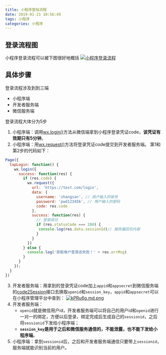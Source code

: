 ```yaml
---
title: 小程序登陆流程
date: 2019-01-21 10:56:49
tags: 小程序
categories: 小程序
---
```

## 登录流程图
小程序登录流程可以被下图很好地概括
[![小程序登录流程](https://s2.ax1x.com/2019/01/21/kP22es.md.jpg)](https://imgchr.com/i/kP22es)
## 具体步骤
登录流程涉及到到三端
- 小程序端
- 开发者服务端
- 微信服务端

登录流程大体分为5步
1. 小程序端：调用[wx.login()](https://developers.weixin.qq.com/miniprogram/dev/api/wx.login.html?search-key=wx.login)方法从微信端拿到小程序登录凭证code，**该凭证有效期只有5分钟**。
2. 小程序端：用[wx.request()](https://developers.weixin.qq.com/miniprogram/dev/api/wx.request.html?search-key=request)方法将登录凭证code提交到开发者服务端。
第1和第2步的代码如下：

```js
Page({
  tapLogin: function() {
    wx.login({
      success: function(res) {
        if (res.code) {
          wx.request({
            url: 'https://test.com/login',
            data: {
              username: 'zhangsan', // 用户输入的账号
              password: 'pwd123456', // 用户输入的密码
              code: res.code
            },
            success: function(res) {
              // 登录成功
              if (res.statusCode === 200) {
               console.log(res.data.sessionId)// 服务器回包内容
              }
            }
          })
        } else {
          console.log('获取用户登录态失败！' + res.errMsg)
        }
      }
    });
  }
})
```
3. 开发者服务端：用拿到的登录凭证code加上`appid`和`appsecret`到微信服务端的[code2Session](https://developers.weixin.qq.com/miniprogram/dev/api/code2Session.html)接口去换取`openid`和`session_key`，`appid`和`appsecret`可以在小程序管理平台中查到：
[![kPRu6g.md.png](https://s2.ax1x.com/2019/01/21/kPRu6g.md.png)](https://imgchr.com/i/kPRu6g)
4. 开发者服务端：
    - `openid`就是微信用户id，开发者服务端可以将自己的用户id和`openid`进行一对一的绑定，方便以后登录，绑定完成后生成自己的`sessionid`，之后将`sessionid`下发给小程序端；
    - **`session_key`是用于之后和微信服务通信的，不能泄露，也不能下发给小程序端**。
5. 小程序端：拿到`sessionid`后，之后和开发者服务端通信只要带上`sessionid`，服务端就能识别当前的用户。

